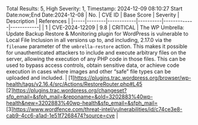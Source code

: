 Total Results: 5, High Severity: 1, Timestamp: 2024-12-09 08:10:27
Start Date:now;End Date:2024-12-08
| No. | CVE ID | Base Score | Severity | Description | References |
|-----|--------|------------|----------|-------------|------------|
| 1 | CVE-2024-12209 | 9.8  | CRITICAL | The WP Umbrella: Update Backup Restore & Monitoring plugin for WordPress is vulnerable to Local File Inclusion in all versions up to, and including, 2.17.0 via the `filename` parameter of the `umbrella-restore` action. This makes it possible for unauthenticated attackers to include and execute arbitrary files on the server, allowing the execution of any PHP code in those files. This can be used to bypass access controls, obtain sensitive data, or achieve code execution in cases where images and other “safe” file types can be uploaded and included. | [1]https://plugins.trac.wordpress.org/browser/wp-health/tags/v2.16.4/src/Actions/RestoreRouter.php#L45<br>[2]https://plugins.trac.wordpress.org/changeset?sfp_email=&sfph_mail=&reponame=&old=3202883%40wp-health&new=3202883%40wp-health&sfp_email=&sfph_mail=<br>[3]https://www.wordfence.com/threat-intel/vulnerabilities/id/c74ce3e8-cab9-4cc6-a1ad-1e51f7268474?source=cve |

